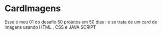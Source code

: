# CardImagens
Esse é meu 01 do desafio 50 projetos em 50 dias : e se trata de um card de imagens usando HTML , CSS e JAVA SCRIPT 
